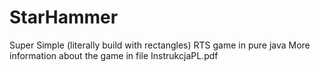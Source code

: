 # StarHammer
Super Simple (literally build with rectangles) RTS game in pure java
More information about the game in file InstrukcjaPL.pdf